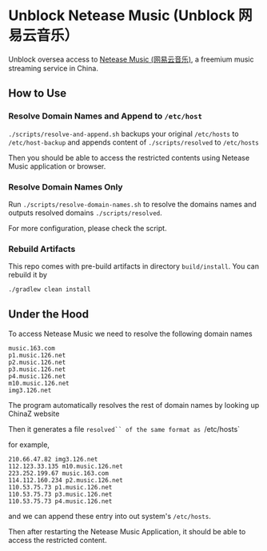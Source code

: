 # Unblock Netease Music (Unblock 网易云音乐）

Unblock oversea access to [Netease Music (网易云音乐)](https://music.163.com/), a freemium music streaming service in China.

## How to Use

### Resolve Domain Names and Append to `/etc/host`

`./scripts/resolve-and-append.sh` backups your original `/etc/hosts` to `/etc/host-backup` and appends content of `./scripts/resolved` to `/etc/hosts`

Then you should be able to access the restricted contents using Netease Music application or browser.

### Resolve Domain Names Only
Run `./scripts/resolve-domain-names.sh` to resolve the domains names and outputs resolved domains `./scripts/resolved`.

For more configuration, please check the script.

### Rebuild Artifacts
This repo comes with pre-build artifacts in directory `build/install`. You can rebuild it by

```bash
./gradlew clean install
```

## Under the Hood
To access Netease Music we need to resolve the following domain names

```
music.163.com
p1.music.126.net
p2.music.126.net
p3.music.126.net
p4.music.126.net
m10.music.126.net
img3.126.net
```

The program automatically resolves the rest of domain names by looking up ChinaZ website

Then it generates a file `resolved`` of the same format as `/etc/hosts`

for example,

```
210.66.47.82 img3.126.net
112.123.33.135 m10.music.126.net
223.252.199.67 music.163.com
114.112.160.234 p2.music.126.net
110.53.75.73 p1.music.126.net
110.53.75.73 p3.music.126.net
110.53.75.73 p4.music.126.net
```

and we can append these entry into out system's `/etc/hosts`.

Then after restarting the Netease Music Application, it should be able to access the restricted content.
